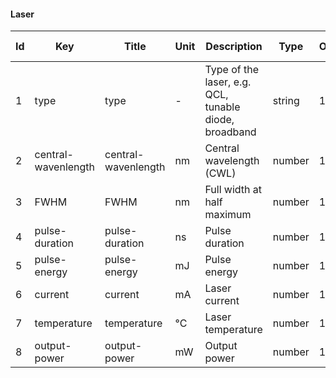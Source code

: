 #### Laser



| Id  	| Key  					| Title 					| Unit | Description 											| Type 	| Occ  | Allowed values |
| ----	| ---- 					| ----- 					| ---- | -----------    										| ---- 	| ---- | -------------- 
|1		| type					| type              		| -    | Type of the laser, e.g. QCL, tunable diode, broadband 	|string |1| |
|2		| central-wavenlength	| central-wavenlength		| nm   | Central wavelength (CWL)                             	|number |1| |
|3		| FWHM 					| FWHM               		| nm   | Full width at half maximum                            	|number |1| |
|4		| pulse-duration		| pulse-duration      		| ns   | Pulse duration                                        	|number |1| |
|5		| pulse-energy 			| pulse-energy        		| mJ   | Pulse energy                                          	|number |1| |
|6		| current 				| current             		| mA   | Laser current                                         	|number |1|  |
|7		| temperature			| temperature       		| °C   | Laser temperature                                     	|number |1|   |
|8		| output-power			| output-power        		| mW   | Output power                                       	|number |1| |
